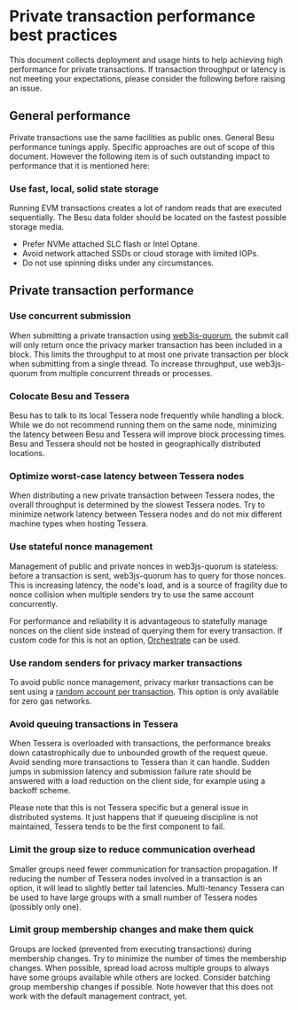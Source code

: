 # Private transaction performance best practices

This document collects deployment and usage hints to help achieving high performance for private transactions.
If transaction throughput or latency is not meeting your expectations, please consider the following before raising an issue.

## General performance

Private transactions use the same facilities as public ones.
General Besu performance tunings apply.
Specific approaches are out of scope of this document.
However the following item is of such outstanding impact to performance that it is  mentioned here:

### Use fast, local, solid state storage

Running EVM transactions creates a lot of random reads that are executed sequentially.
The Besu data folder should be located on the fastest possible storage media.
* Prefer NVMe attached SLC flash or Intel Optane.
* Avoid network attached SSDs or cloud storage with limited IOPs.
* Do not use spinning disks under any circumstances.

## Private transaction performance

### Use concurrent submission

When submitting a private transaction using [web3js-quorum](https://github.com/ConsenSys/web3js-quorum), the submit call will only return once the privacy marker transaction has been included in a block.
This limits the throughput to at most one private transaction per block when submitting from a single thread.
To increase throughput, use web3js-quorum from multiple concurrent threads or processes.

### Colocate Besu and Tessera

Besu has to talk to its local Tessera node frequently while handling a block.
While we do not recommend running them on the same node, minimizing the latency between Besu and Tessera will improve block processing times.
Besu and Tessera should not be hosted in geographically distributed locations.

### Optimize worst-case latency between Tessera nodes

When distributing a new private transaction between Tessera nodes, the overall throughput is determined by the slowest Tessera nodes.
Try to minimize network latency between Tessera nodes and do not mix different machine types when hosting Tessera.

### Use stateful nonce management

Management of public and private nonces in web3js-quorum is stateless: before a transaction is sent, web3js-quorum has to query for those nonces.
This is increasing latency, the node's load, and is a source of fragility due to nonce collision when multiple senders try to use the same account concurrently.

For performance and reliability it is advantageous to statefully manage nonces on the client side instead of querying them for every transaction.
If custom code for this is not an option, [Orchestrate](https://consensys.net/codefi/orchestrate/) can be used.

### Use random senders for privacy marker transactions

To avoid public nonce management, privacy marker transactions can be sent using a [random account per transaction](https://besu.hyperledger.org/en/stable/Reference/CLI/CLI-Syntax/#privacy-marker-transaction-signing-key-file).
This option is only available for zero gas networks.

### Avoid queuing transactions in Tessera

When Tessera is overloaded with transactions, the performance breaks down catastrophically due to unbounded growth of the request queue.
Avoid sending more transactions to Tessera than it can handle.
Sudden jumps in submission latency and submission failure rate should be answered with a load reduction on the client side, for example using a backoff scheme.

Please note that this is not Tessera specific but a general issue in distributed systems.
It just happens that if queueing discipline is not maintained, Tessera tends to be the first component to fail.

### Limit the group size to reduce communication overhead

Smaller groups need fewer communication for transaction propagation.
If reducing the number of Tessera nodes involved in a transaction is an option, it will lead to slightly better tail latencies.
Multi-tenancy Tessera can be used to have large groups with a small number of Tessera nodes (possibly only one).

### Limit group membership changes and make them quick

Groups are locked (prevented from executing transactions) during membership changes.
Try to minimize the number of times the membership changes.
When possible, spread load across multiple groups to always have some groups available while others are locked.
Consider batching group membership changes if possible.
Note however that this does not work with the default management contract, yet.
